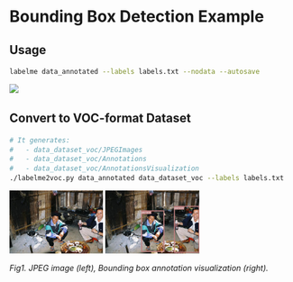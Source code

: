 # Bounding Box Detection Example


## Usage

```bash
labelme data_annotated --labels labels.txt --nodata --autosave
```

![](.readme/annotation.jpg)


## Convert to VOC-format Dataset

```bash
# It generates:
#   - data_dataset_voc/JPEGImages
#   - data_dataset_voc/Annotations
#   - data_dataset_voc/AnnotationsVisualization
./labelme2voc.py data_annotated data_dataset_voc --labels labels.txt
```

<img src="data_dataset_voc/JPEGImages/2011_000003.jpg" width="33%" /> <img src="data_dataset_voc/AnnotationsVisualization/2011_000003.jpg" width="33%" />

<i>Fig1. JPEG image (left), Bounding box annotation visualization (right).</i>
